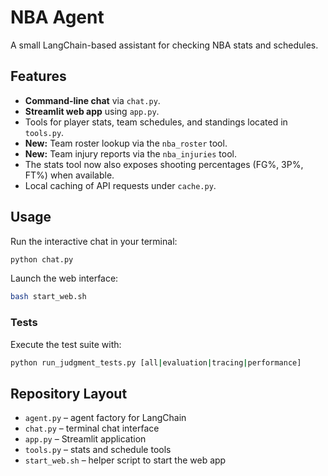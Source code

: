 # NBA Agent

A small LangChain-based assistant for checking NBA stats and schedules.

## Features
- **Command-line chat** via `chat.py`.
- **Streamlit web app** using `app.py`.
- Tools for player stats, team schedules, and standings located in `tools.py`.
- **New:** Team roster lookup via the `nba_roster` tool.
- **New:** Team injury reports via the `nba_injuries` tool.
- The stats tool now also exposes shooting percentages (FG%, 3P%, FT%) when available.
- Local caching of API requests under `cache.py`.

## Usage
Run the interactive chat in your terminal:
```bash
python chat.py
```

Launch the web interface:
```bash
bash start_web.sh
```

### Tests
Execute the test suite with:
```bash
python run_judgment_tests.py [all|evaluation|tracing|performance]
```

## Repository Layout
- `agent.py` – agent factory for LangChain
- `chat.py` – terminal chat interface
- `app.py` – Streamlit application
- `tools.py` – stats and schedule tools
- `start_web.sh` – helper script to start the web app

